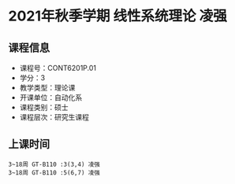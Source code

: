 # 2021年秋季学期 线性系统理论 凌强






## 课程信息

- 课程号：CONT6201P.01
- 学分：3
- 教学类型：理论课
- 开课单位：自动化系
- 课程类别：硕士
- 课程层次：研究生课程

## 上课时间

```
3~18周 GT-B110 :3(3,4) 凌强
3~18周 GT-B110 :5(6,7) 凌强
```

